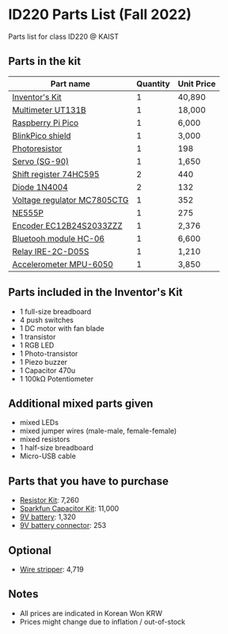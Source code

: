 # ID220 Parts List (Fall 2022)

Parts list for class ID220 @ KAIST

## Parts in the kit

| Part name                                                                         | Quantity | Unit Price |
| --------------------------------------------------------------------------------- | -------- | ---------- |
| [Inventor's Kit](https://www.devicemart.co.kr/goods/view?no=14594119)             | 1        | 40,890     |
| [Multimeter UT131B](https://www.devicemart.co.kr/goods/view?no=1383581)           | 1        | 18,000     |
| [Raspberry Pi Pico](https://www.devicemart.co.kr/goods/view?no=14021609)          | 1        | 6,000      |
| [BlinkPico shield](https://github.com/ID220/BlinkPico)                            | 1        | 3,000      |
| [Photoresistor](https://www.devicemart.co.kr/goods/view?no=11364)                 | 1        | 198        |
| [Servo (SG-90)](https://www.devicemart.co.kr/goods/view?no=1128421)               | 1        | 1,650      |
| [Shift register 74HC595](https://www.devicemart.co.kr/goods/view?no=3566)         | 2        | 440        |
| [Diode 1N4004](https://www.devicemart.co.kr/goods/view?no=23)                     | 2        | 132        |
| [Voltage regulator MC7805CTG](https://www.devicemart.co.kr/goods/view?no=1322887) | 1        | 352        |
| [NE555P](https://www.devicemart.co.kr/goods/view?no=1058745)                      | 1        | 275        |
| [Encoder EC12B24S2033ZZZ](https://www.devicemart.co.kr/goods/view?)               | 1        | 2,376      |
| [Bluetooh module HC-06](https://www.devicemart.co.kr/goods/view?no=1376882)       | 1        | 6,600      |
| [Relay IRE-2C-D05S](https://www.devicemart.co.kr/goods/view?no=9929)              | 1        | 1,210      |
| [Accelerometer MPU-6050](https://www.devicemart.co.kr/goods/view?no=1247052)      | 1        | 3,850      |

## Parts included in the Inventor's Kit

- 1 full-size breadboard
- 4 push switches
- 1 DC motor with fan blade
- 1 transistor
- 1 RGB LED
- 1 Photo-transistor
- 1 Piezo buzzer
- 1 Capacitor 470u
- 1 100kΩ Potentiometer

## Additional mixed parts given

- mixed LEDs
- mixed jumper wires (male-male, female-female)
- mixed resistors
- 1 half-size breadboard
- Micro-USB cable

## Parts that you have to purchase

- [Resistor Kit](https://www.devicemart.co.kr/goods/view?no=12138735): 7,260
- [Sparkfun Capacitor Kit](https://www.devicemart.co.kr/goods/view?no=1278042): 11,000
- [9V battery](https://www.devicemart.co.kr/goods/view?no=2832): 1,320
- [9V battery connector](https://www.devicemart.co.kr/goods/view?no=3117): 253

## Optional

- [Wire stripper](https://www.devicemart.co.kr/goods/view?no=10991293): 4,719

## Notes

- All prices are indicated in Korean Won KRW
- Prices might change due to inflation / out-of-stock
